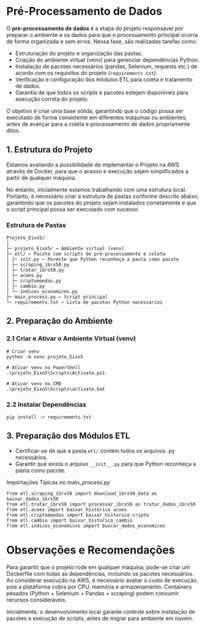 
# Pré-Processamento de Dados

O **pré-processamento de dados** é a etapa do projeto responsável por preparar o ambiente e os dados para que o processamento principal ocorra de forma organizada e sem erros. Nessa fase, são realizadas tarefas como:

- Estruturação do projeto e organização das pastas.
- Criação do ambiente virtual (venv) para gerenciar dependências Python.
- Instalação de pacotes necessários (pandas, Selenium, requests etc.) de acordo com os requisitos do projeto (`requirements.txt`).
- Verificação e configuração dos módulos ETL para coleta e tratamento de dados.
- Garantia de que todos os scripts e pacotes estejam disponíveis para execução correta do projeto.

O objetivo é criar uma base sólida, garantindo que o código possa ser executado de forma consistente em diferentes máquinas ou ambientes, antes de avançar para a coleta e processamento de dados propriamente ditos.

## 1. Estrutura do Projeto

Estamos avaliando a possibilidade de implementar o Projeto na AWS através de Docker, para que o acesso e execução sejam simplificados a partir de qualquer máquina.  

No entanto, inicialmente estamos trabalhando com uma estrutura local. Portanto, é necessário criar a estrutura de pastas conforme descrito abaixo, garantindo que os pacotes do projeto sejam instalados corretamente e que o script principal possa ser executado com sucesso.

### Estrutura de Pastas
```
Projeto_Eixo5/
│
├─ projeto_Eixo5/ ← Ambiente virtual (venv)
├─ etl/ ← Pacote com scripts de pré-processamento e coleta
│ ├─ init.py ← Permite que Python reconheça a pasta como pacote
│ ├─ scraping_ibrx50.py
│ ├─ tratar_ibrx50.py
│ ├─ acoes.py
│ ├─ criptomoedas.py
│ ├─ cambio.py
│ └─ indices_economicos.py
├─ main_process.py ← Script principal
└─ requirements.txt ← Lista de pacotes Python necessários
```
## 2. Preparação do Ambiente

### 2.1 Criar e Ativar o Ambiente Virtual (venv)

```
# Criar venv
python -m venv projeto_Eixo5

# Ativar venv no PowerShell
.\projeto_Eixo5\Scripts\Activate.ps1

# Ativar venv no CMD
.\projeto_Eixo5\Scripts\activate.bat
```

### 2.2 Instalar Dependências
```
pip install -r requirements.txt
```

## 3. Preparação dos Módulos ETL
* Certificar-se de que a pasta `etl/` contém todos os arquivos .py necessários.
* Garantir que exista o arquivo `__init__.py` para que Python reconheça a pasta como pacote.

Importações Típicas no main_process.py
```
from etl.scraping_ibrx50 import download_ibrx50_data as baixar_dados_ibrx50
from etl.tratar_ibrx50 import processar_ibrx50 as tratar_dados_ibrx50
from etl.acoes import baixar_historico_acoes
from etl.criptomoedas import baixar_historico_cripto
from etl.cambio import baixar_historico_cambio
from etl.indices_economicos import buscar_dados_economicos
```

# Observações e Recomendações
Para garantir que o projeto rode em qualquer máquina, pode-se criar um Dockerfile com todas as dependências, incluindo os pacotes necessários. Ao considerar execução na AWS, é necessário avaliar o custo de execução, pois a plataforma cobra por CPU, memória e armazenamento. Containers pesados (Python + Selenium + Pandas + scraping) podem consumir recursos consideráveis.

Inicialmente, o desenvolvimento local garante controle sobre instalação de pacotes e execução de scripts, antes de migrar para ambiente em nuvem.
